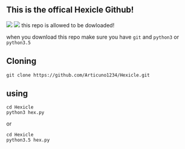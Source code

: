 ## This is the offical Hexicle Github!

[<img src="https://cdn.discordapp.com/attachments/301185315702571008/309939425977040897/c.jpg">](https://discord.gg/U7p7Szs)
[<img src="https://img.shields.io/badge/discord-py-blue.svg">](https://github.com/Rapptz/discord.py)
this repo is allowed to be dowloaded!

when you download this repo make sure you have
`git`
and
`python3` or `python3.5`

## Cloning

```
git clone https://github.com/Articuno1234/Hexicle.git
```

## using

```
cd Hexicle
python3 hex.py
```
or
```
cd Hexicle
python3.5 hex.py
```
